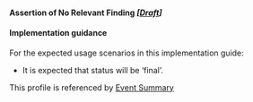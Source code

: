 #### Assertion of No Relevant Finding *[[Draft](http://hl7.org/fhir/stu3/valueset-publication-status.html)]*

#### Implementation guidance
For the expected usage scenarios in this implementation guide:

* It is expected that status will be ‘final’.
 
This profile is referenced by [Event Summary](StructureDefinition-composition-es-1.html)
